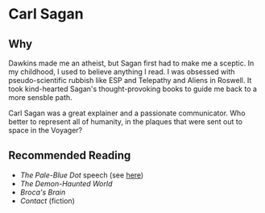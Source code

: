 # Carl Sagan

## Why

Dawkins made me an atheist, but Sagan first had to make me a
sceptic. In my childhood, I used to believe anything I read. I was
obsessed with pseudo-scientific rubbish like ESP and Telepathy and
Aliens in Roswell. It took kind-hearted Sagan's thought-provoking
books to guide me back to a more sensble path.

Carl Sagan was a great explainer and a passionate communicator. Who
better to represent all of humanity, in the plaques that were sent out
to space in the Voyager?

## Recommended Reading

- *The Pale-Blue Dot* speech (see
  [here](http://www.planetary.org/explore/space-topics/earth/pale-blue-dot.html))
- *The Demon-Haunted World*
- *Broca's Brain*
- *Contact* (fiction)
